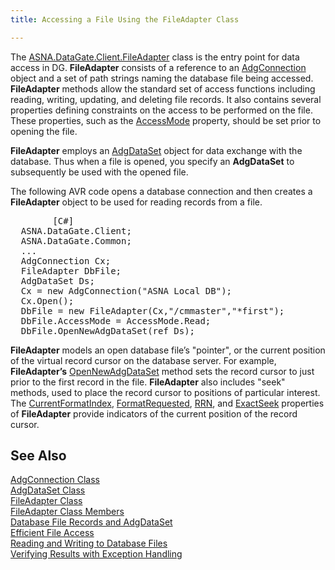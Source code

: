 ```yaml
---
title: Accessing a File Using the FileAdapter Class

---
```


The [ASNA.DataGate.Client.FileAdapter](file-adapter-class.html) class is the entry point for data access in DG. **FileAdapter** consists of a reference to an [AdgConnection](adg-connection-class.html) object and a set of path strings naming the database file being accessed. **FileAdapter** methods allow the standard set of access functions including reading, writing, updating, and deleting file records. It also contains several properties defining constraints on the access to be performed on the file. These properties, such as the [ AccessMode](file-adapter-class-access-mode-property.html) property, should be set prior to opening the file.

**FileAdapter** employs an [AdgDataSet](adg-dataset-class.html) object for data exchange with the database. Thus when a file is opened, you specify an **AdgDataSet** to subsequently be used with the opened file.

The following AVR code opens a database connection and then creates a **FileAdapter** object to be used for reading records from a file.
<pre class="prettyprint">
        <span class="lang">[C#]</span>
  ASNA.DataGate.Client;
  ASNA.DataGate.Common;
  ...
  AdgConnection Cx;
  FileAdapter DbFile;
  AdgDataSet Ds;
  Cx = new AdgConnection("ASNA Local DB");
  Cx.Open();
  DbFile = new FileAdapter(Cx,"/cmmaster","*first");
  DbFile.AccessMode = AccessMode.Read;
  DbFile.OpenNewAdgDataSet(ref Ds);</pre>

**FileAdapter** models an open database file’s "pointer", or the current position of the virtual record cursor on the database server. For example, **FileAdapter’s** [ OpenNewAdgDataSet](file-adapter-class-open-new-adg-dataset-method.html) method sets the record cursor to just prior to the first record in the file. **FileAdapter** also includes "<span>seek</span>" methods, used to place the record cursor to positions of particular interest. The [CurrentFormatIndex](file-adapter-class-current-format-index-property.html), [FormatRequested](file-adapter-class-format-requested-property.html), [ RRN](file-adapter-class-rrn-property.html), and [ExactSeek](file-adapter-class-exact-seek-property.html) properties of **FileAdapter** provide indicators of the current position of the record cursor.
## See Also


[AdgConnection Class](adg-connection-class.html)
      <br />
[AdgDataSet Class](adg-dataset-class.html)
      <br />
[FileAdapter Class](file-adapter-class.html)
      <br />
[FileAdapter Class Members](file-adapter-members.html)
      <br />
[Database File Records and AdgDataSet](database-file-recordsand-adg-dataset.html)
      <br />
[Efficient File Access](efficient-file-access.html)
      <br />
[Reading and Writing to Database Files](readingand-writingto-database-files.html)
      <br />
[Verifying Results with Exception Handling](verifying-resultswith-exception-handling.html)

